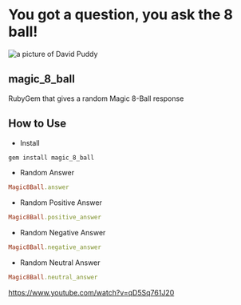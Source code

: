 # You got a question, you ask the 8 ball!
![a picture of David Puddy](https://cloud.githubusercontent.com/assets/5201413/15523517/f7b13fb6-21e8-11e6-811d-8c53249026ba.jpg)

## magic_8_ball
RubyGem that gives a random Magic 8-Ball response

## How to Use
* Install
```ruby
gem install magic_8_ball
```

* Random Answer
```ruby
Magic8Ball.answer
```

* Random Positive Answer
```ruby
Magic8Ball.positive_answer
```

* Random Negative Answer
```ruby
Magic8Ball.negative_answer
```

* Random Neutral Answer
```ruby
Magic8Ball.neutral_answer
```

https://www.youtube.com/watch?v=qD5Sq761J20
